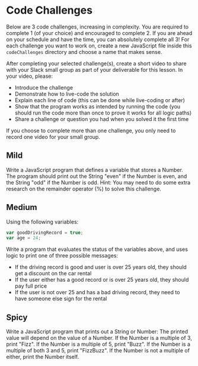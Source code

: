 # Code Challenges

Below are 3 code challenges, increasing in complexity. You are required to complete 1 (of your choice) and encouraged to complete 2. If you are ahead on your schedule and have the time, you can absolutely complete all 3! For each challenge you want to work on, create a new JavaScript file inside this `codeChallenges` directory and choose a name that makes sense.

After completing your selected challenge(s), create a short video to share with your Slack small group as part of your deliverable for this lesson. In your video, please:
- Introduce the challenge
- Demonstrate how to live-code the solution
- Explain each line of code (this can be done while live-coding or after)
- Show that the program works as intended by running the code (you should run the code more than once to prove it works for all logic paths)
- Share a challenge or question you had when you solved it the first time

If you choose to complete more than one challenge, you only need to record one video for your small group.

## Mild

Write a JavaScript program that defines a variable that stores a Number. The program should print out the String "even" if the Number is even, and the String "odd" if the Number is odd. Hint: You may need to do some extra research on the remainder operator (%) to solve this challenge.

## Medium

Using the following variables:

```javascript
var goodDrivingRecord = true;
var age = 24;
```



Write a program that evaluates the status of the variables above, and uses logic to print one of three possible messages:
- If the driving record is good and user is over 25 years old, they should get a discount on the car rental
- If the user either has a good record or is over 25 years old, they should pay full price
- If the user is not over 25 and has a bad driving record, they need to have someone else sign for the rental

## Spicy

Write a JavaScript program that prints out a String or Number: The printed value will depend on the value of a Number. If the Number is a multiple of 3, print "Fizz". If the Number is a multiple of 5, print "Buzz". If the Number is a multiple of both 3 and 5, print "FizzBuzz". If the Number is not a multiple of either, print the Number itself.